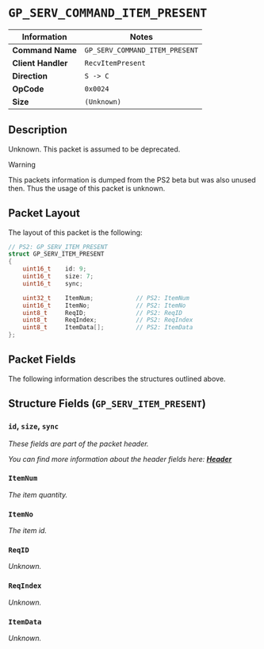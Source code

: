 # `GP_SERV_COMMAND_ITEM_PRESENT`

| Information               | Notes |
|---                        |---    |
| **Command Name**          | `GP_SERV_COMMAND_ITEM_PRESENT` |
| **Client Handler**        | `RecvItemPresent` |
| **Direction**             | `S -> C` |
| **OpCode**                | `0x0024` |
| **Size**                  | `(Unknown)` |

## Description

Unknown. This packet is assumed to be deprecated.

> [!WARNING]
> This packets information is dumped from the PS2 beta but was also unused then. Thus the usage of this packet is unknown.

## Packet Layout

The layout of this packet is the following:

```cpp
// PS2: GP_SERV_ITEM_PRESENT
struct GP_SERV_ITEM_PRESENT
{
    uint16_t    id: 9;
    uint16_t    size: 7;
    uint16_t    sync;

    uint32_t    ItemNum;            // PS2: ItemNum
    uint16_t    ItemNo;             // PS2: ItemNo
    uint8_t     ReqID;              // PS2: ReqID
    uint8_t     ReqIndex;           // PS2: ReqIndex
    uint8_t     ItemData[];         // PS2: ItemData
};
```

## Packet Fields

The following information describes the structures outlined above.

## Structure Fields (`GP_SERV_ITEM_PRESENT`)

### `id`, `size`, `sync`

_These fields are part of the packet header._

_You can find more information about the header fields here: [**Header**](/world/HEADER.md)_

### `ItemNum`

_The item quantity._

### `ItemNo`

_The item id._

### `ReqID`

_Unknown._

### `ReqIndex`

_Unknown._

### `ItemData`

_Unknown._
